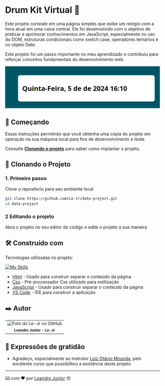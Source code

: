 # Drum Kit Virtual 🎵

Este projeto consiste em uma página simples que exibe um relógio com a hora atual em uma caixa central. Ele foi desenvolvido com o objetivo de praticar e aprimorar conhecimentos em JavaScript, especialmente no uso do DOM, estruturas condicionais como switch case, operadores ternários e no objeto Date.

Este projeto foi um passo importante no meu aprendizado e contribuiu para reforçar conceitos fundamentais do desenvolvimento web.

<img src="./assets/img/print-pag.png/" alt="Exemplo imagem" width="700">

## 🚀 Começando

Essas instruções permitirão que você obtenha uma cópia do projeto em operação na sua máquina local para fins de desenvolvimento e teste.

Consulte **[Clonando o projeto](#-clonando-o-projeto)** para saber como implantar o projeto.

## 🔧 Clonando o Projeto

### 1. Primeiro passo

Clone o reposítorio para seu ambiente local

```bash
git clone https://github.com/Le-Jr/date-project.git
cd date-project
```

### 2 Editando o projeto

Abra o projeto no seu editor de código e edite o projeto a sua maneira

## 🛠️ Construído com

Tecnologias utilizadas no projeto:

[![My Skills](https://skillicons.dev/icons?i=js,html,css,vscode,&theme=light)](https://skillicons.dev)

- [Html](https://developer.mozilla.org/en-US/docs/Web/HTML) - Usado para construir separar o conteúdo da página
- [Css](https://developer.mozilla.org/en-US/docs/Web/CSS) - Pré-processador Css utilizado para estilização
- [JavaScript](https://developer.mozilla.org/en-US/docs/Web/JavaScript) - Usado para construir separar o conteúdo da página
- [VS Code](https://code.visualstudio.com/) - IDE para construir a aplicação

## ✒️ Autor

<table>
  <tr>
    <td align="center">
      <a href"https://github.com/Le-Jr" title="Link Perfil Git Hub">
        <img src="https://avatars.githubusercontent.com/u/149914780?v=4" width="100px;" alt="Foto do Le-Jr no GitHub"/><br>
        <sub>
          <b>Leandro Junior - Le-Jr</b>
        </sub>
      </a>
    </td>
</table>

## 🎁 Expressões de gratidão

- Agradeço, especialmente ao instrutor <a href="https://github.com/luizomf" target="_blank" >Luiz Otávio Miranda</a>, pelo excelente curso que possibilitou a existência deste projeto

---

⌨️ com ❤️ por [Leandro Junior](https://github.com/Le-Jr) 😊
